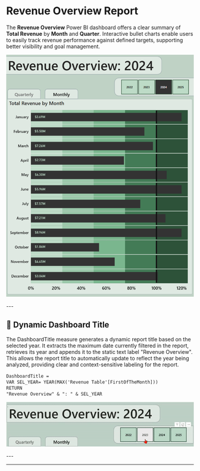 # Revenue Overview Report

The **Revenue Overview** Power BI dashboard offers a clear summary of **Total Revenue** by **Month** and **Quarter**. Interactive bullet charts enable users to easily track revenue performance against defined targets, supporting better visibility and goal management.

<p align="center">
  <img src="https://raw.githubusercontent.com/louisehealey/RevenueOverview/main/RevenueTracker.png" width="600"/>
</p>
---

## 🔄 Dynamic Dashboard Title

The DashboardTitle measure generates a dynamic report title based on the selected year. It extracts the maximum date currently filtered in the report, retrieves its year and appends it to the static text label "Revenue Overview". This allows the report title to automatically update to reflect the year being analyzed, providing clear and context-sensitive labeling for the report.
 ``` 
DashboardTitle =
VAR SEL_YEAR= YEAR(MAX('Revenue Table'[FirstOfTheMonth]))
RETURN
"Revenue Overview" & ": " & SEL_YEAR
 ``` 

<p align="center">
  <img src="https://raw.githubusercontent.com/louisehealey/RevenueOverview/main/DashboardTitle.gif" width="600"/>
</p>
---


---
